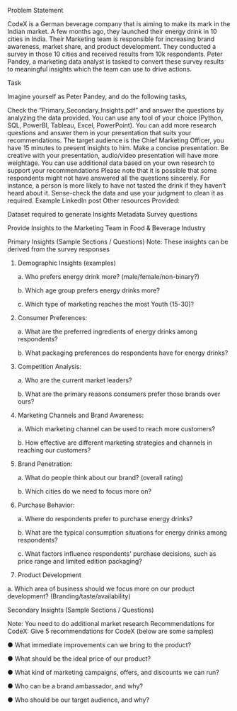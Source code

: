 Problem Statement

CodeX is a German beverage company that is aiming to make its mark in the Indian market. A few months ago, they launched their energy drink in 10 cities in India.
Their Marketing team is responsible for increasing brand awareness, market share, and product development. They conducted a survey in those 10 cities and received 
results from 10k respondents. Peter Pandey, a marketing data analyst is tasked to convert these survey results to meaningful insights which the team can use to drive actions.

Task

Imagine yourself as Peter Pandey, and do the following tasks,

Check the “Primary_Secondary_Insights.pdf” and answer the questions by analyzing the data provided. You can use any tool of your choice (Python, SQL, PowerBI, Tableau, Excel, PowerPoint).
You can add more research questions and answer them in your presentation that suits your recommendations.
The target audience is the Chief Marketing Officer, you have 15 minutes to present insights to him. Make a concise presentation.
Be creative with your presentation, audio/video presentation will have more weightage.
You can use additional data based on your own research to support your recommendations
Please note that it is possible that some respondents might not have answered all the questions sincerely. For instance, a person is more likely to have not tasted the drink 
if they haven’t heard about it. Sense-check the data and use your judgment to clean it as required.
Example LinkedIn post
Other resources Provided:

Dataset required to generate Insights
Metadata
Survey questions

Provide Insights to the Marketing Team in Food & Beverage Industry 

Primary Insights (Sample Sections / Questions) 
Note: These insights can be derived from the survey responses 
1. Demographic Insights (examples) 

    a. Who prefers energy drink more?  (male/female/non-binary?) 

    b. Which age group prefers energy drinks more? 

    c. Which type of marketing reaches the most Youth (15-30)? 
2. Consumer Preferences: 

    a. What are the preferred ingredients of energy drinks among respondents? 

    b. What packaging preferences do respondents have for energy drinks? 
3. Competition Analysis: 

    a. Who are the current market leaders? 

    b. What are the primary reasons consumers prefer those brands over ours? 
4. Marketing Channels and Brand Awareness: 

   a. Which marketing channel can be used to reach more customers? 

    b. How effective are different marketing strategies and channels in reaching our 
customers? 
5. Brand Penetration: 

    a. What do people think about our brand? (overall rating) 

    b. Which cities do we need to focus more on?
   
6. Purchase Behavior: 
  
   a. Where do respondents prefer to purchase energy drinks? 
  
   b. What are the typical consumption situations for energy drinks among 
respondents? 
 
   c. What factors influence respondents' purchase decisions, such as price range and 
limited edition packaging?

7. Product Development 
 
  a. Which area of business should we focus more on our product development? 
(Branding/taste/availability) 

Secondary Insights (Sample Sections / Questions) 

Note: You need to do additional market research 
Recommendations for CodeX: 
Give 5 recommendations for CodeX (below are some samples) 

● What immediate improvements can we bring to the product? 

● What should be the ideal price of our product? 

● What kind of marketing campaigns, offers, and discounts we can run? 

● Who can be a brand ambassador, and why? 

● Who should be our target audience, and why?
